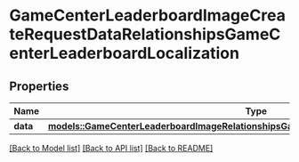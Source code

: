 # GameCenterLeaderboardImageCreateRequestDataRelationshipsGameCenterLeaderboardLocalization

## Properties

Name | Type | Description | Notes
------------ | ------------- | ------------- | -------------
**data** | [**models::GameCenterLeaderboardImageRelationshipsGameCenterLeaderboardLocalizationData**](GameCenterLeaderboardImage_relationships_gameCenterLeaderboardLocalization_data.md) |  | 

[[Back to Model list]](../README.md#documentation-for-models) [[Back to API list]](../README.md#documentation-for-api-endpoints) [[Back to README]](../README.md)


